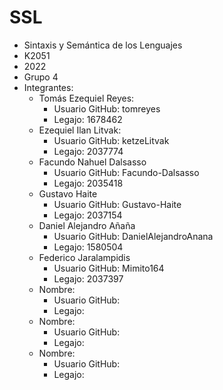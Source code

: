 # SSL
+ Sintaxis y Semántica de los Lenguajes
+ K2051
+ 2022
+ Grupo 4
+ Integrantes:
   - Tomás Ezequiel Reyes:
     - Usuario GitHub: tomreyes
     - Legajo: 1678462
   - Ezequiel Ilan Litvak:
     - Usuario GitHub: ketzeLitvak
     - Legajo: 2037774
   - Facundo Nahuel Dalsasso
     - Usuario GitHub: Facundo-Dalsasso
     - Legajo: 2035418
   - Gustavo Haite
     - Usuario GitHub: Gustavo-Haite
     - Legajo: 2037154
   - Daniel Alejandro Añaña
     - Usuario GitHub: DanielAlejandroAnana
     - Legajo: 1580504
   - Federico Jaralampidis
     - Usuario GitHub: Mimito164
     - Legajo: 2037397
   - Nombre:
     - Usuario GitHub: 
     - Legajo: 
   - Nombre:
     - Usuario GitHub: 
     - Legajo: 
   - Nombre:
     - Usuario GitHub: 
     - Legajo: 

